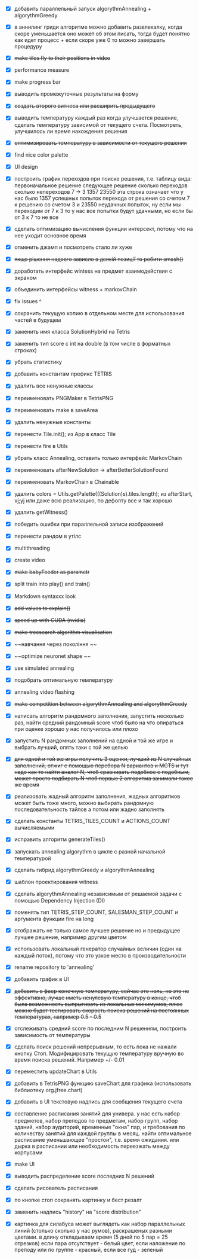 - [x] добавить параллельный запуск algorythmAnnealing + algorythmGreedy
- [x] в аннилинг гриди алгоритме можно добавить развлекалку, когда скоре уменьшается оно может об этом писать, тогда будет понятно как идет процесс + если скоре уже 0 то можно завершать процедуру
- [x] ~~make tiles fly to their positions in video~~
- [x] performance measure
- [x] make progress bar
- [x] выводить промежуточные результаты на форму
- [x] ~~создать второго витнеса или расширить предыдущего~~
- [x] выводить температуру каждый раз когда улучшается решение, сделать температуру зависимой от текущего счета. Посмотреть, улучшилось ли время нахождения решения
- [x] ~~оптимизировать температуру в зависимости от текущего решения~~
- [x] find nice color palette
- [x] UI design
- [x] построить график переходов при поиске решения, т.е. таблицу вида:
первоначальное решение        следующее решение       сколько переходов      сколько непереходов
7  -> 3      1357       23550   эта строка означает что у нас было 1357 успешных попыток перехода от решения со счетом 7 к решению со счетом 3 и 23550 неудачных попыток, ну если мы переходим от 7 к 3 то у нас все попытки будут удачными, но если бы от 3 к 7 то не все
- [x] сделать оптимизацию вычисления функции интерсект, потому что на нее уходит основное время
- [x] отменить джамп и посмотреть стало ли хуже
- [x] ~~якщо рішення надовго зависло в деякій позиції то робити smash()~~
- [x] доработать интерфейс wintess на предмет взаимодействия с экраном
- [x] объединить интерфейсы witness + markovChain 
- [x] fix issues ^
- [x] сохранить текущую копию в отдельном месте для использования частей в будущем
- [x] заменить имя класса SolutionHybrid на Tetris
- [x] заменить тип score с int на double (в том числе в форматных строках)
- [x] убрать статистику
- [X] добавить константам префикс TETRIS
- [X] удалить все ненужные классы
- [X] переименовать PNGMaker в TetrisPNG
- [x] переименовать make в saveArea
- [x] удалить ненужные константы
- [x] перенести Tile.init(); из App в класс Tile
- [x] перенести fire в Utils
- [x] убрать класс Annealing, оставить только интерфейс MarkovChain
- [x] переименовать afterNewSolution -> afterBetterSolutionFound
- [x] переименовать MarkovChain в Chainable
- [x] удалить colors = Utils.getPalette(((Solution)s).tiles.length); из afterStart, vj;yj или даже всю реализацию, по дефолту все и так хорошо
- [x] удалить getWitness()
- [x] победить ошибки при параллельной записи изображений
- [x] перенести рандом в утілс
- [x] multithreading
- [x] create video
- [x] ~~make babyFeeder as parametr~~
- [x] split train into play() and train()
- [x] Markdown syntaxxx look 
- [x] ~~add values to explain()~~
- [x] ~~speed up with CUDA (nvidia)~~
- [x] ~~make treesearch algorithm visualisation~~
- [x] ~~навчання через покоління ~~
- [x] ~~optimize neuronet shape ~~
- [x] use simulated annealing
- [x] подобрать оптимальную температуру
- [x] annealing video flashing
- [X] ~~make competition between algorythmAnnealing and algorythmGreedy~~
- [x] написать алгоритм рандомного заполнения, запустить несколько раз, найти средний рандомный score чтоб было на что опираться при оценке хорошо у нас получилось или плохо
- [x] запустить N рандомных заполнений на одной и той же игре и выбрать лучший, опять таки с той же целью
- [x] ~~для одной и той же игры получить 3 оценки, лучший из N случайных заполнений, отжиг с помощью перебора N вариантов и MCTS и тут надо как то найти аналог N, чтоб сравнивать подобное с подобным, может просто подбирать N чтоб первые 2 алгоритма занимали такое же время~~
- [x] реализовать жадный алгоритм заполнения, жадных алгоритмов может быть тоже много, можно выбирать рандомную последовательность тайлов а потом или жадно заполнять
- [x] сделать константы TETRIS_TILES_COUNT и ACTIONS_COUNT вычисляемыми
- [x] исправить алгоритм generateTiles()
- [x] запускать annealing algorythm в цикле с разной начальной температурой
- [x] сделать гибрид algorythmGreedy и algorythmAnnealing
- [x] шаблон проектирования witness
- [x] сделать algorythmAnnealing независимым от решаемой задачи с помощью Dependency Injection (DI)
- [x] поменять тип TETRIS_STEP_COUNT, SALESMAN_STEP_COUNT и аргумента функции fire на long
- [x] отображать не только самое лучшее решение но и предыдущее лучшее решение, например другим цветом
- [x] использовать локальный генератор случайных величин (один на каждый поток), потому что это узкое место в производительности
- [x] rename repository to 'annealing'
- [x] добавить график в UI
- [x] ~~добавить в фаер конечную температуру, сейчас это ноль, но это не эффективно, лучше иметь ненулевую температуру в конце, чтоб была возможность выпрыгивать из локальных минимумов, плюс можно будет тестировать скорость поиска решений на постоянных температурах, например 0.5 - 0.5~~
- [x] отслеживать средний score по последним N решениям, построить зависимость от температуры
- [x] сделать поиск решений непрерывным, то есть пока не нажали кнопку Стоп. Модифицировать текущую температуру вручную во время поиска решений. Например +/- 0.01
- [x] переместить updateChart в Utils
- [x] добавить в TetrisPNG функцию saveChart для графика (использовать библиотеку org.jfree.chart)
- [x] добавить в UI текстовую надпись для сообщения текущего счета
- [x] составление расписания занятий для универа. у нас есть набор предметов, набор преподов по предметам, набор групп, набор зданий, набор аудиторий, временные "окна" пар, и требования по количеству занятий для каждой группы в месяц. найти оптимальное расписание уменьшающее "простои", т.е. время ожидания. или дырка в расписании или необходимость переезжать между корпусами
- [x] make UI
- [x] выводить распределение score последних N решений
- [x] сделать рисователь расписания
- [x] по кнопке стоп сохранять картинку и бест резалт
- [x] заменить надпись "history" на "score distribution"
- [x] картинка для силабуса может выглядеть как набор параллельных линий (столько сколько у нас румов), раскрашеных разными цветами. в длину откладываем время (5 дней по 5 пар = 25 отрезков) если пара отсутствует - белый цвет, если наложение по преподу или по группе - красный, если все гуд - зеленый

